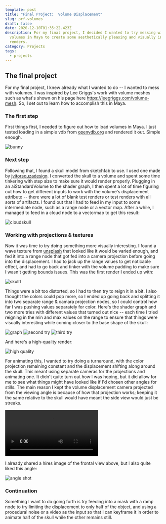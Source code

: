 ```yaml
---
template: post
title: "Final Project:  Volume Displacement"
slug: prf-volumes
draft: false
date: 2020-12-10T01:35:22.423Z
description: For my final project, I decided I wanted to try messing with
  volumes in Maya to create some aesthetically pleasing and visually interesting
  renders.
category: Projects
tags:
  - projects
---
```

## The final project

For my final project, I knew already what I wanted to do -- I wanted to mess with volumes. I was inspired by Lee Griggs's work with volume meshes such as what's shown on his page here <https://leegriggs.com/volume-mesh>. So, I set out to learn how to accomplish this in Maya.

### The first step

First things first, I needed to figure out how to load volumes in Maya. I just tested loading in a simple vdb from [openvdb.org](openvdb.org) and rendered it out. Simple enough.

![bunny](/media/prf_bunny_test.jpg "It's a bunny")

### Next step

Following that, I found a skull model from sketchfab to use. I used one made by [jvitorsouzadesign](https://sketchfab.com/3d-models/skull-salazar-downloadable-eeed09437afb4e1ea8a6ff3b0e9964ad). I converted the skull to a volume and spent some time tinkering with step size to make sure it would render properly. Plugging in an aiStandardVolume to the shader graph, I then spent a lot of time figuring out how to get different inputs to work with the volume's displacement attribute -- there were a lot of blank test renders or test renders with all sorts of artifacts. I found out that I had to feed in my input to some intermediate node, such as a range node or a vector map. After a while, I managed to feed in a cloud node to a vectormap to get this result:

![cloudskull](/media/prf_skull_cloud.jpg "Cloud skull")

### Working with projections & textures

Now it was time to try doing something more visually interesting. I found a wave texture from [unsplash](https://unsplash.com/photos/TpHmEoVSmfQ) that looked like it would be varied enough, and fed it into a range node that got fed into a camera projection before going into the displacement. I had to jack up the range values to get noticable effect, and had to go back and tinker with the volume padding to make sure I wasn't getting bounds issues. This was the first render I ended up with:

![skull1](/media/prf_skull1.jpg "First attempt")

Things were a bit too distorted, so I had to then try to reign it in a bit. I also thought the colors could pop more, so I ended up going back and splitting it into two separate range & camara projection nodes, so I could control how far I was pushing values separately for color. Here's the shader graph and two more tries with different values that turned out nice -- each time I tried reigning in the min and max values on the range to ensure that things were visually interesting while coming closer to the base shape of the skull:

![graph](/media/prf_waveskull_graph.jpg "Graph")
![second try](/media/prf_skull2.jpg "Second good result")
![third try](/media/prf_skull3.jpg "third good result")

And here's a high-quality render:

![high quality](/media/prf_skull_hires.png "Hi res")

For animating this, I wanted to try doing a turnaround, with the color projection remaining constant and the displacement shifting along around the skull. This meant using separate cameras for the projections and animating one. It didn't quite turn out how I was hoping, but it did allow for me to see what things might have looked like if I'd chosen other angles for stills. The main reason I kept the volume displacement camera projected from the viewing angle is because of how that projection works; keeping it the same relative to the skull would have meant the side view would just be streaks.

<video autoplay loop>
  <source src="/media/prf_turnaround.mp4" type="video/mp4">
</video>

I already shared a hires image of the frontal view above, but I also quite liked this angle:

![angle shot](/media/prf_angle.png "Angle shot")

### Continuation

Something I want to do going forth is try feeding into a mask with a ramp node to try limiting the displacement to only half of the object, and using a procedural noise or a video as the input so that I can keyframe it in order to animate half of the skull while the other remains still.